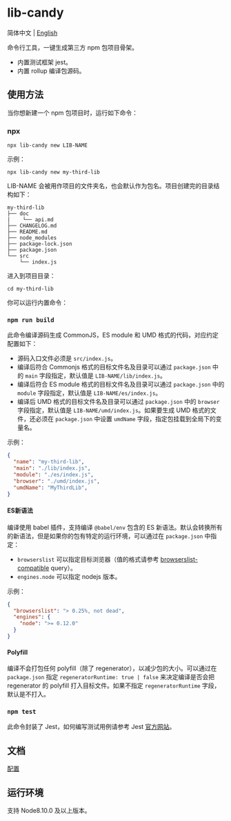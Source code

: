 # lib-candy
简体中文 | [English](./README.en.md)

命令行工具，一键生成第三方 npm 包项目骨架。
- 内置测试框架 jest。
- 内置 rollup 编译包源码。

## 使用方法
当你想新建一个 npm 包项目时，运行如下命令：
### npx
```
npx lib-candy new LIB-NAME
```

示例：
```
npx lib-candy new my-third-lib
```
LIB-NAME 会被用作项目的文件夹名，也会默认作为包名。项目创建完的目录结构如下：

```
my-third-lib
├── doc
|    └── api.md
├── CHANGELOG.md
├── README.md
├── node_modules
├── package-lock.json
├── package.json
└── src
    └── index.js
```

进入到项目目录：

```
cd my-third-lib
```

你可以运行内置命令：
### `npm run build`
此命令编译源码生成 CommonJS，ES module 和 UMD 格式的代码，对应约定配置如下：
- 源码入口文件必须是 `src/index.js`。
- 编译后符合 Commonjs 格式的目标文件名及目录可以通过 `package.json` 中的 `main` 字段指定，默认值是 `LIB-NAME/lib/index.js`。
- 编译后符合 ES module 格式的目标文件名及目录可以通过 `package.json` 中的 `module` 字段指定，默认值是 `LIB-NAME/es/index.js`。
- 编译后 UMD 格式的目标文件名及目录可以通过 `package.json` 中的 `browser` 字段指定，默认值是 `LIB-NAME/umd/index.js`。如果要生成 UMD 格式的文件，还必须在 `package.json` 中设置 `umdName` 字段，指定包挂载到全局下的变量名。

示例：
```json
{
  "name": "my-third-lib",
  "main": "./lib/index.js",
  "module": "./es/index.js",
  "browser": "./umd/index.js",
  "umdName": "MyThirdLib",
}
```
#### ES新语法
编译使用 babel 插件，支持编译 `@babel/env` 包含的 ES 新语法。默认会转换所有的新语法，但是如果你的包有特定的运行环境，可以通过在 `package.json` 中指定：
- `browserslist` 可以指定目标浏览器（值的格式请参考 [browserslist-compatible](https://github.com/browserslist/browserslist) query）。
- `engines.node` 可以指定 nodejs 版本。

示例：

```json
{
  "browserslist": "> 0.25%, not dead",
  "engines": {
    "node": ">= 0.12.0"
  }
}
```

#### Polyfill
编译不会打包任何 polyfill（除了 regenerator），以减少包的大小。可以通过在 `package.json` 指定 `regeneratorRuntime: true | false` 来决定编译是否会把 regenerator 的 polyfill 打入目标文件。如果不指定 `regeneratorRuntime` 字段，默认是不打入。

### `npm test`
此命令封装了 Jest，如何编写测试用例请参考 Jest [官方网站](https://jestjs.io/)。

## 文档
[配置](./doc/config.md)

## 运行环境
支持 Node8.10.0 及以上版本。

